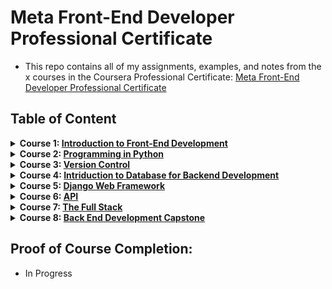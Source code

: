 # Meta Front-End Developer Professional Certificate

- This repo contains all of my assignments, examples, and notes from the x courses in the Coursera Professional Certificate: [Meta Front-End Developer Professional Certificate]()

## Table of Content

<details>
<summary><b>Course 1: </b><a href=""><b>Introduction to Front-End Development</b></a></summary>

- Module 1: [Get started with web development ]()
- Module 2: [Introduction to HTML5 and CSS]()
- Module 3: [UI Frameworks]()
- Module 4: [Graded Assessment]()
- [Course Certificate]()
</details>

<details>
<summary><b>Course 2: </b><a href="https://github.com/MarcusL11/meta-back-end-developer/tree/main/course-2-programming-in-python"><b>Programming in Python</b></a></summary>

- Module 1: [Getting started with Python](https://github.com/MarcusL11/meta-back-end-developer/tree/main/course-2-programming-in-python/module-1-getting-started-with-python)
- Module 2: [Basic programming with Python](https://github.com/MarcusL11/meta-back-end-developer/tree/main/course-2-programming-in-python/module-2-basic-programming-with-python)
- Module 3: [Programming paradigms](https://github.com/MarcusL11/meta-back-end-developer/tree/main/course-2-programming-in-python/module-3-programming-paradigms)
- Module 4: [Modules, packages, libraries and tools](https://github.com/MarcusL11/meta-back-end-developer/tree/main/course-2-programming-in-python/module-4-modules-packages-libraries-and-tools)
- Module 5: [End course graded assignment](https://github.com/MarcusL11/meta-back-end-developer/tree/main/course-2-programming-in-python)
- [Course Certificate](https://coursera.org/verify/F7V27S6EK55E)
</details>

<details>
<summary><b>Course 3: </b><a href="https://github.com/MarcusL11/meta-back-end-developer/tree/main/course-3-version-control"><b>Version Control</b></a></summary>

- Module 1: [Software Collaboration](https://github.com/MarcusL11/meta-back-end-developer/tree/main/course-3-version-control/module-1-software-collaboration)
- Module 2: [Command Line](https://github.com/MarcusL11/meta-back-end-developer/tree/main/course-3-version-control/module-2-command-line)
- Module 3: [Working with Git](https://github.com/MarcusL11/meta-back-end-developer/tree/main/course-3-version-control/module-3-working-with-git)
- Module 4: [Graded Assignment](https://github.com/MarcusL11/meta-back-end-developer/tree/main/course-3-version-control/module-4-graded-assignment)
- [Course Certificate](https://www.coursera.org/account/accomplishments/certificate/84TXFTDDMSCF)
</details>

<details>
<summary><b>Course 4: </b><a href=""><b>Intriduction to Database for Backend Development</b></a></summary>

- Module 1: [Introduction to Backend Development]()
- Module 2: [Create Read Update and Delete]()
- Module 3: [SQL Operators, sorting and filtering data]()
- Module 4: [Database Design]()
- [Course Certificate](https://coursera.org/share/c1b8e52344cb44f52665f0818fb28a83)
</details>

<details>
<summary><b>Course 5: </b><a href=""><b>Django Web Framework</b></a></summary>

- Module 1: []()
- Module 2: []()
- Module 3: []()
- Module 4: []()
- [Course Certificate](https://coursera.org/verify/FXC8P4YS5GR5)
</details>

<details>
<summary><b>Course 6: </b><a href=""><b>API</b></a></summary>

- Module 1: []()
- Module 2: []()
- Module 3: []()
- Module 4: []()
- [Course Certificate](https://coursera.org/verify/W73BAHWHTFK2)
</details>

<details>
<summary><b>Course 7: </b><a href=""><b>The Full Stack</b></a></summary>

- Module 1: []()
- Module 2: []()
- Module 3: []()
- Module 4: []()
- [Course Certificate](https://coursera.org/verify/F5RY44MCBZ6J)
</details>

<details>
<summary><b>Course 8: </b><a href=""><b>Back End Development Capstone</b></a></summary>

- Module 1: []()
- Module 2: []()
- Module 3: []()
- Module 4: []()
- [Course Certificate](https://coursera.org/verify/DNKM7DFG3HHG)
</details>

## Proof of Course Completion:

- In Progress
